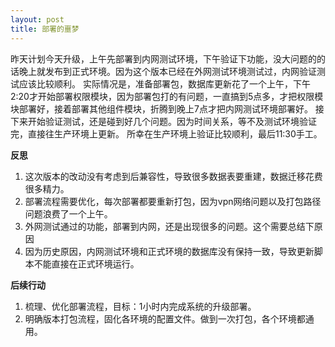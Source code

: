 ```yaml
---
layout: post
title: 部署的噩梦
---
```

昨天计划今天升级，上午先部署到内网测试环境，下午验证下功能，没大问题的的话晚上就发布到正式环境。因为这个版本已经在外网测试环境测试过，内网验证测试应该比较顺利。 实际情况是，准备部署包，数据库更新花了一个上午，下午2:20才开始部署权限模块，因为部署包打的有问题，一直搞到5点多，才把权限模块部署好，接着部署其他组件模块，折腾到晚上7点才把内网测试环境部署好。 接下来开始验证测试，还是碰到好几个问题。因为时间关系，等不及测试环境验证完，直接往生产环境上更新。 所幸在生产环境上验证比较顺利，最后11:30手工。

**反思**
1. 这次版本的改动没有考虑到后兼容性，导致很多数据表要重建，数据迁移花费很多精力。
2. 部署流程需要优化，每次部署都要重新打包，因为vpn网络问题以及打包路径问题浪费了一个上午。
3. 外网测试通过的功能，部署到内网，还是出现很多的问题。这个需要总结下原因
4. 因为历史原因，内网测试环境和正式环境的数据库没有保持一致，导致更新脚本不能直接在正式环境运行。

**后续行动**
1. 梳理、优化部署流程，目标：1小时内完成系统的升级部署。
2. 明确版本打包流程，固化各环境的配置文件。做到一次打包，各个环境都通用。
